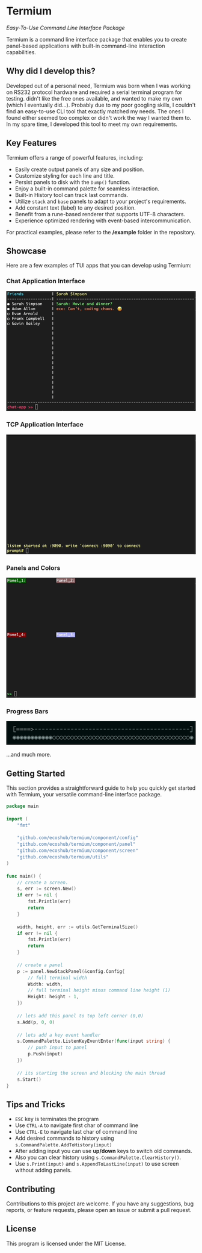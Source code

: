 # Termium

*Easy-To-Use Command Line Interface Package*

Termium is a command line interface package that enables you to create panel-based applications with built-in command-line interaction capabilities.

## Why did I develop this?
Developed out of a personal need, Termium was born when I was working on RS232 protocol hardware and required a serial terminal program for testing. didn't like the free ones available, and wanted to make my own (which I eventually did...). Probably due to my poor googling skills, I couldn't find an easy-to-use CLI tool that exactly matched my needs. The ones I found either seemed too complex or didn't work the way I wanted them to. In my spare time, I developed this tool to meet my own requirements.

## Key Features

Termium offers a range of powerful features, including:

- Easily create output panels of any size and position.
- Customize styling for each line and title.
- Persist panels to disk with the `Dump()` function.
- Enjoy a built-in command palette for seamless interaction.
- Built-in History tool can track last commands.
- Utilize `stack` and `base` panels to adapt to your project's requirements.
- Add constant text (label) to any desired position.
- Benefit from a rune-based renderer that supports UTF-8 characters.
- Experience optimized rendering with event-based intercommunication.

For practical examples, please refer to the **/example** folder in the repository.

## Showcase

Here are a few examples of TUI apps that you can develop using Termium:

### Chat Application Interface

![Chat App](./visuals/chat-app-demo.gif)

### TCP Application Interface

![TCP App](./visuals/tcp-app.gif)

### Panels and Colors

![Multi-Panel Demo](./visuals/multi-panel-demo.gif)

### Progress Bars

![Progress](./visuals/progress.gif)

...and much more.

## Getting Started
This section provides a straightforward guide to help you quickly get started with Termium, your versatile command-line interface package.

```go
package main

import (
	"fmt"

	"github.com/ecoshub/termium/component/config"
	"github.com/ecoshub/termium/component/panel"
	"github.com/ecoshub/termium/component/screen"
	"github.com/ecoshub/termium/utils"
)

func main() {
	// create a screen.
	s, err := screen.New()
	if err != nil {
		fmt.Println(err)
		return
	}

	width, height, err := utils.GetTerminalSize()
	if err != nil {
		fmt.Println(err)
		return
	}

	// create a panel
	p := panel.NewStackPanel(&config.Config{
		// full terminal width
		Width: width,
		// full terminal height minus command line height (1)
		Height: height - 1,
	})

	// lets add this panel to top left corner (0,0)
	s.Add(p, 0, 0)

	// lets add a key event handler
	s.CommandPalette.ListenKeyEventEnter(func(input string) {
		// push input to panel
		p.Push(input)
	})

	// its starting the screen and blocking the main thread
	s.Start()
}
```


## Tips and Tricks

- `ESC` key is terminates the program
- Use `CTRL-A` to navigate first char of command line
- Use `CTRL-E` to navigate last char of command line
- Add desired commands to history using `s.CommandPalette.AddToHistory(input)`
- After adding input you can use **up/down** keys to switch old commands.
- Also you can clear history using `s.CommandPalette.ClearHistory()`.
- Use `s.Print(input)` and `s.AppendToLastLine(input)` to use screen without adding panels.

## Contributing
Contributions to this project are welcome. If you have any suggestions, bug reports, or feature requests, please open an issue or submit a pull request.

## License
This program is licensed under the MIT License.
